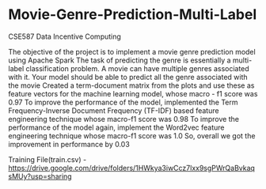 # Movie-Genre-Prediction-Multi-Label
CSE587 Data Incentive Computing  

The objective of the project is to implement a movie genre prediction model using Apache Spark
The task of predicting the genre is essentially a multi-label classification problem. A movie can have multiple genres associated with it. Your model should be able to predict all the genre associated with the movie
Created a term-document matrix from the plots and use these as feature vectors for the machine learning model, whose macro - f1 score was 0.97
To improve the performance of the model,  implemented the Term Frequency-Inverse Document Frequency (TF-IDF) based feature engineering technique  whose macro-f1 score was 0.98
To improve the performance of the model again, implement the Word2vec feature engineering technique 
whose macro-f1 score was 1.0
So, overall we got the improvement in performance by 0.03

Training File(train.csv) - https://drive.google.com/drive/folders/1HWkya3iwCcz7lxx9sgPWrQaBvkaqsMUy?usp=sharing

